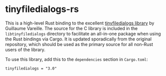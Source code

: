 # tinyfiledialogs-rs

This is a high-level Rust binding to the excellent [tinyfiledialogs library](https://sourceforge.net/projects/tinyfiledialogs/)
by Guillaume Vareille. The source for the C library is included in
the `libtinyfiledialogs` directory to facilitate an all-in-one package
when using the Rust bindings via Cargo. It is updated sporadically from
the original repository, which should be used as the primary source for
all non-Rust users of the library.

To use this library, add this to the `dependencies` section in `Cargo.toml`:
```
tinyfiledialogs = "3.0"
```
